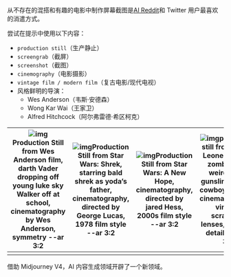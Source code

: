 从不存在的混搭和有趣的电影中制作屏幕截图是[AI Reddit](https://aituts.com/ai-subreddits/)和 Twitter 用户最喜欢的消遣方式。

尝试在提示中使用以下内容：

- `production still`（生产静止）
- `screengrab`（截屏）
- `screenshot`（截图）
- `cinemography`（电影摄影）
- `vintage film / modern film`（复古电影/现代电视）
- 风格鲜明的导演：
  - Wes Anderson（韦斯·安德森）
  - Wong Kar Wai（王家卫）
  - Alfred Hitchcock（阿尔弗雷德·希区柯克）

| ![img](https://nhrvt0kw31.feishu.cn/space/api/box/stream/download/asynccode/?code=ZWMwMzlkYzE2MmQ1NDhlYTM5MjhlZWNhOTk0Y2YxYjBfNGtvaG1URnFSMGM2V1lKOGJHWjRvaVFLZUg5NWVLVlpfVG9rZW46RUhSRWJQRUR2b2dpTmd4WEZhS2NwVDc1blVkXzE2ODQyMDQzNTU6MTY4NDIwNzk1NV9WNA)Production Still from Wes Anderson film, darth Vader dropping off young luke sky Walker off at school, cinematography by Wes Anderson, symmetry --ar 3:2 | ![img](https://nhrvt0kw31.feishu.cn/space/api/box/stream/download/asynccode/?code=MjIzZTcyNWQ5MTc2Yzc4NmJmM2QyZmFkZjk4MzAzNWNfWGhsUE5LN3hSdGROZmNPMjdEVTBaY2NodzR3UThzaHZfVG9rZW46RVIxeWJ2cjVvb2VOVUJ4dVVDV2M0T0QwbjJlXzE2ODQyMDQzNTU6MTY4NDIwNzk1NV9WNA)Production Still from Star Wars: Shrek, starring bald shrek as yoda’s father, cinematography, directed by George Lucas, 1978 film style --ar 3:2 | ![img](https://nhrvt0kw31.feishu.cn/space/api/box/stream/download/asynccode/?code=OGZhZjQ2NjA1ODUxYjIzZjIzMDQ5Y2FkZDFkNjViZjFfR2JjemkyODFTVkdOQjJSSDFVR1pxcHRUc05qekRtdDlfVG9rZW46U1JVVGJYOE9mb3JadFJ4Nld3SWNNU1Ywbm9iXzE2ODQyMDQzNTU6MTY4NDIwNzk1NV9WNA)Production Still from Star Wars: A New Hope, cinematography, directed by jared Hess, 2000s film style --ar 3:2 | ![img](https://nhrvt0kw31.feishu.cn/space/api/box/stream/download/asynccode/?code=OTUxYWZhNjRjZTkzNWZhY2ZkOTEyNGRiYjRiY2ZjYTVfS3FCckVKV011TFV2QU1OOWFOT0czQm53UG92MUNOR3ZfVG9rZW46SlRSMGJVekVab3dRalF4a2pxT2NCMWlkbmdmXzE2ODQyMDQzNTU6MTY4NDIwNzk1NV9WNA)production still from sergio Leone directed zombie film, weird west, gunslingers and cowboy wizards, cinematography, vintage scratched lenses, insanely detailed --ar 3:2 | ![img](https://nhrvt0kw31.feishu.cn/space/api/box/stream/download/asynccode/?code=OGQ5MTVkZmYyMGU4MWRiOTEyMTRjNWFlMzgwMTg3OGRfUkJodkV3WWpnczB2OGkxNXNVb0NhYUlZczBFUE9WZTZfVG9rZW46TUJkTWJwaHIyb1RzQ3R4c05BNWM0Sk0yblJnXzE2ODQyMDQzNTU6MTY4NDIwNzk1NV9WNA)screengrab from Tyler the creator music video, pop art landscape, post modern, cinematography, directed by Hiro Murai --ar 3:2 |
| ------------------------------------------------------------ | ------------------------------------------------------------ | ------------------------------------------------------------ | ------------------------------------------------------------ | ------------------------------------------------------------ |
|                                                              |                                                              |                                                              |                                                              |                                                              |

借助 Midjourney V4，AI 内容生成领域开辟了一个新领域。